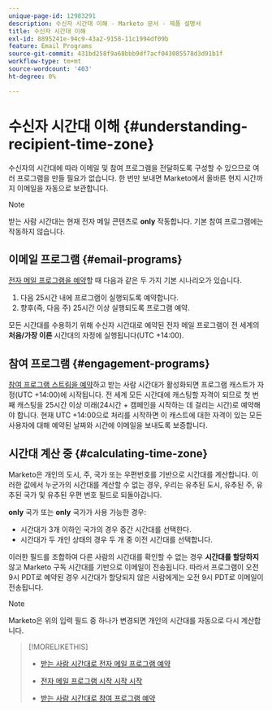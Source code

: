 ```yaml
---
unique-page-id: 12983291
description: 수신자 시간대 이해 - Marketo 문서 - 제품 설명서
title: 수신자 시간대 이해
exl-id: 8895241e-94c9-43a2-9158-11c1994df09b
feature: Email Programs
source-git-commit: 431bd258f9a68bbb9df7acf043085578d3d91b1f
workflow-type: tm+mt
source-wordcount: '403'
ht-degree: 0%

---
```


# 수신자 시간대 이해 {#understanding-recipient-time-zone}

수신자의 시간대에 따라 이메일 및 참여 프로그램을 전달하도록 구성할 수 있으므로 여러 프로그램을 만들 필요가 없습니다. 한 번만 보내면 Marketo에서 올바른 현지 시간까지 이메일을 자동으로 보관합니다.

>[!NOTE]
>
>받는 사람 시간대는 현재 전자 메일 콘텐츠로 **only** 작동합니다. 기본 참여 프로그램에는 작동하지 않습니다.

## 이메일 프로그램 {#email-programs}

[전자 메일 프로그램을 예약](/help/marketo/product-docs/email-marketing/email-programs/email-program-actions/scheduling-with-recipient-time-zone/schedule-email-programs-with-recipient-time-zone.md)할 때 다음과 같은 두 가지 기본 시나리오가 있습니다.

1. 다음 25시간 내에 프로그램이 실행되도록 예약합니다.
1. 향후(즉, 다음 주) 25시간 이상 실행되도록 프로그램 예약.

모든 시간대를 수용하기 위해 수신자 시간대로 예약된 전자 메일 프로그램이 전 세계의 **처음/가장 이른** 시간대의 자정에 실행됩니다(UTC +14:00).

## 참여 프로그램 {#engagement-programs}

[참여 프로그램 스트림을 예약](/help/marketo/product-docs/email-marketing/drip-nurturing/engagement-program-streams/set-stream-cadence/schedule-engagement-programs-with-recipient-time-zone.md)하고 받는 사람 시간대가 활성화되면 프로그램 캐스트가 자정(UTC +14:00)에 시작됩니다. 전 세계 모든 시간대에 캐스팅할 자격이 되므로 첫 번째 캐스팅을 25시간 이상 미래(24시간 + 캠페인을 시작하는 데 걸리는 시간)로 예약해야 합니다. 현재 UTC +14:00으로 처리를 시작하면 이 캐스트에 대한 자격이 있는 모든 사용자에 대해 예약된 날짜와 시간에 이메일을 보내도록 보증합니다.

## 시간대 계산 중 {#calculating-time-zone}

Marketo은 개인의 도시, 주, 국가 또는 우편번호를 기반으로 시간대를 계산합니다. 이러한 값에서 누군가의 시간대를 계산할 수 없는 경우, 우리는 유추된 도시, 유추된 주, 유추된 국가 및 유추된 우편 번호 필드로 되돌아갑니다.

**only** 국가 또는 **only** 국가가 사용 가능한 경우:

* 시간대가 3개 이하인 국가의 경우 중간 시간대를 선택한다.
* 시간대가 두 개인 상태의 경우 두 개 중 이전 시간대를 선택합니다.

이러한 필드를 조합하여 다른 사람의 시간대를 확인할 수 없는 경우 **시간대를 할당하지** 않고 Marketo 구독 시간대를 기반으로 이메일이 전송됩니다. 따라서 프로그램이 오전 9시 PDT로 예약된 경우 시간대가 할당되지 않은 사람에게는 오전 9시 PDT로 이메일이 전송됩니다.

>[!NOTE]
>
>Marketo은 위의 입력 필드 중 하나가 변경되면 개인의 시간대를 자동으로 다시 계산합니다.

>[!MORELIKETHIS]
>
>* [받는 사람 시간대로 전자 메일 프로그램 예약](/help/marketo/product-docs/email-marketing/email-programs/email-program-actions/scheduling-with-recipient-time-zone/schedule-email-programs-with-recipient-time-zone.md)
>* [전자 메일 프로그램 시작 시작 시작](/help/marketo/product-docs/email-marketing/email-programs/email-program-actions/head-start-for-email-programs.md)
>
>* [받는 사람 시간대로 참여 프로그램 예약](/help/marketo/product-docs/email-marketing/drip-nurturing/engagement-program-streams/set-stream-cadence/schedule-engagement-programs-with-recipient-time-zone.md)
